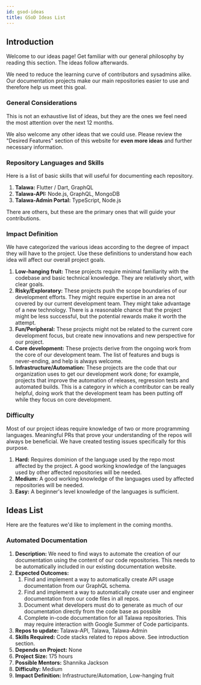 ```yaml
---
id: gsod-ideas
title: GSoD Ideas List
---
```


## Introduction

Welcome to our ideas page! Get familiar with our general philosophy by reading this section. The ideas follow afterwards.

We need to reduce the learning curve of contributors and sysadmins alike. Our documentation projects make our main repositories easier to use and therefore help us meet this goal.

### General Considerations

This is not an exhaustive list of ideas, but they are the ones we feel need the most attention over the next 12 months.

We also welcome any other ideas that we could use. Please review the "Desired Features" section of this website for **even more ideas** and further necessary information.

### Repository Languages and Skills

Here is a list of basic skills that will useful for documenting each repository.

1. **Talawa:** Flutter / Dart, GraphQL
1. **Talawa-API:** Node.js, GraphQL, MongoDB
1. **Talawa-Admin Portal:** TypeScript, Node.js

There are others, but these are the primary ones that will guide your contributions.

### Impact Definition

We have categorized the various ideas according to the degree of impact they will have to the project. Use these definitions to understand how each idea will affect our overall project goals.

1. **Low-hanging fruit:** These projects require minimal familiarity with the codebase and basic technical knowledge. They are relatively short, with clear goals.
1. **Risky/Exploratory:** These projects push the scope boundaries of our development efforts. They might require expertise in an area not covered by our current development team. They might take advantage of a new technology. There is a reasonable chance that the project might be less successful, but the potential rewards make it worth the attempt.
1. **Fun/Peripheral:** These projects might not be related to the current core development focus, but create new innovations and new perspective for our project.
1. **Core development:** These projects derive from the ongoing work from the core of our development team. The list of features and bugs is never-ending, and help is always welcome.
1. **Infrastructure/Automation:** These projects are the code that our organization uses to get our development work done; for example, projects that improve the automation of releases, regression tests and automated builds. This is a category in which a contributor can be really helpful, doing work that the development team has been putting off while they focus on core development.

### Difficulty

Most of our project ideas require knowledge of two or more programming languages. Meaningful PRs that prove your understanding of the repos will always be beneficial. We have created testing issues specifically for this purpose.

1. **Hard:** Requires dominion of the language used by the repo most affected by the project. A good working knowledge of the languages used by other affected repositories will be needed.
1. **Medium:** A good working knowledge of the languages used by affected repositories will be needed.
1. **Easy:** A beginner's level knowledge of the languages is sufficient.

## Ideas List

Here are the features we'd like to implement in the coming months.

### Automated Documentation

1. **Description:** We need to find ways to automate the creation of our documentation using the content of our code repositories. This needs to be automatically included in our existing documentation website.
1. **Expected Outcomes:**
    1. Find and implement a way to automatically create API usage documentation from our GraphQL schema.
    1. Find and implement a way to automatically create user and engineer documentation from our code files in all repos.
    1. Document what developers must do to generate as much of our documentation directly from the code base as possible
    1. Complete in-code documentation for all Talawa repositories. This may require interaction with Google Summer of Code participants.
1. **Repos to update:** Talawa-API, Talawa, Talawa-Admin
1. **Skills Required:** Code stacks related to repos above. See introduction section.
1. **Depends on Project:** None
1. **Project Size:** 175 hours
1. **Possible Mentors:** Shannika Jackson
1. **Difficulty:** Medium
1. **Impact Definition:** Infrastructure/Automation, Low-hanging fruit
